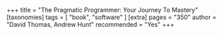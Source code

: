 +++
title = "The Pragmatic Programmer: Your Journey To Mastery"
[taxonomies]
tags = [ "book", "software" ]
[extra]
pages = "350"
author = "David Thomas, Andrew Hunt"
recommended = "Yes"
+++
